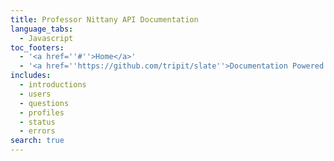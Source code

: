 ```yaml
---
title: Professor Nittany API Documentation
language_tabs:
  - Javascript
toc_footers:
  - '<a href=''#''>Home</a>'
  - '<a href=''https://github.com/tripit/slate''>Documentation Powered by Slate</a>'
includes:
  - introductions
  - users
  - questions
  - profiles
  - status
  - errors
search: true
---
```

